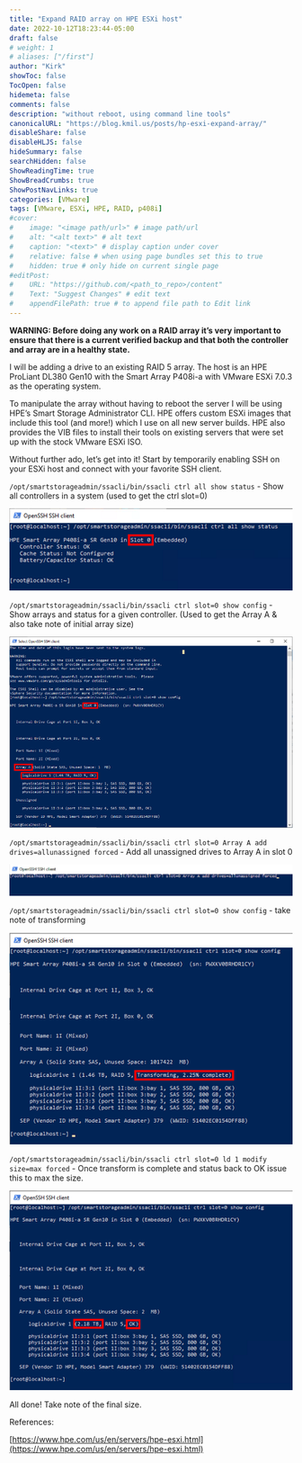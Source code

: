 ```yaml
---
title: "Expand RAID array on HPE ESXi host"
date: 2022-10-12T18:23:44-05:00
draft: false
# weight: 1
# aliases: ["/first"]
author: "Kirk"
showToc: false
TocOpen: false
hidemeta: false
comments: false
description: "without reboot, using command line tools"
canonicalURL: "https://blog.kmil.us/posts/hp-esxi-expand-array/"
disableShare: false
disableHLJS: false
hideSummary: false
searchHidden: false
ShowReadingTime: true
ShowBreadCrumbs: true
ShowPostNavLinks: true
categories: [VMware]
tags: [VMware, ESXi, HPE, RAID, p408i]
#cover:
#    image: "<image path/url>" # image path/url
#    alt: "<alt text>" # alt text
#    caption: "<text>" # display caption under cover
#    relative: false # when using page bundles set this to true
#    hidden: true # only hide on current single page
#editPost:
#    URL: "https://github.com/<path_to_repo>/content"
#    Text: "Suggest Changes" # edit text
#    appendFilePath: true # to append file path to Edit link
---
```

**WARNING: Before doing any work on a RAID array it’s very important to ensure that there is a current verified backup and that both the controller and array are in a healthy state.**

I will be adding a drive to an existing RAID 5 array. The host is an HPE ProLiant DL380 Gen10 with the Smart Array P408i-a with VMware ESXi 7.0.3 as the operating system. 

To manipulate the array without having to reboot the server I will be using HPE’s Smart Storage Administrator CLI. HPE offers custom ESXi images that include this tool (and more!) which I use on all new server builds. HPE also provides the VIB files to install their tools on existing servers that were set up with the stock VMware ESXi ISO. 

Without further ado, let’s get into it! Start by temporarily enabling SSH on your ESXi host and connect with your favorite SSH client.  

`/opt/smartstorageadmin/ssacli/bin/ssacli ctrl all show status` - Show all controllers in a system (used to get the ctrl slot=0)

[![HPE controller status](1-crtlstatus.png)](1-crtlstatus.png)

`/opt/smartstorageadmin/ssacli/bin/ssacli ctrl slot=0 show config` - Show arrays and status for a given controller. (Used to get the Array A & also take note of initial array size)

[![HPE controller config](2-crtlcfg.png)](2-crtlcfg.png)

`/opt/smartstorageadmin/ssacli/bin/ssacli ctrl slot=0 Array A add drives=allunassigned forced` - Add all unassigned drives to Array A in slot 0

[![Expand command](3-expand.png)](3-expand.png)

`/opt/smartstorageadmin/ssacli/bin/ssacli ctrl slot=0 show config` - take note of transforming 

[![HPE array transform](4-transform.png)](4-transform.png)

`/opt/smartstorageadmin/ssacli/bin/ssacli ctrl slot=0 ld 1 modify size=max forced` - Once transform is complete and status back to OK issue this to max the size.

[![Complete](5-complete.png)](5-complete.png)

All done! Take note of the final size.


References:

[https://www.hpe.com/us/en/servers/hpe-esxi.html](https://www.hpe.com/us/en/servers/hpe-esxi.html)